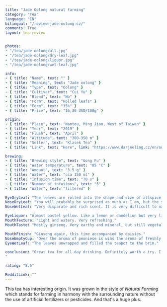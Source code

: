 ```yaml
---
title: "Jade Oolong natural farming"
category: "Tea"
language: "EN"
bilingual: "/review-jade-oolong-cz/"
comments: True
layout: tea-review


photos:
- "/tea/jade-oolong/all.jpg"
- "/tea/jade-oolong/dry-leaf.jpg"
- "/tea/jade-oolong/liquor.jpg"
- "/tea/jade-oolong/wet-leaf.jpg"

info:
- { title: "Name", text: "" }
- { title: "Meaning", text: "Jade oolong" }
- { title: "Type", text: "Oolong" }
- { title: "Cultivar", text: "Cui Yu" }
- { title: "Blend", text: "No" }
- { title: "Form", text: "Rolled leafs" }
- { title: "Form", text: "15%" }
- { title: "Price", text: "16,30 USD/100g" }

origin:
- { title: "Place", text: "Nantou, Ming Jian, West of Taiwan" }
- { title: "Year", text: "2019" }
- { title: "Flush", text: "April" }
- { title: "Altitude", text: "300-350 m" }
- { title: "Seller", text: "Klasek Tea" }
- { title: "Link", text: "Here", link: "https://www.darjeeling.cz/en/oolong/jade-oolong-natural-farming-910" }

brewing:
- { title: "Brewing style", text: "Gong Fu" }
- { title: "Water temperature", text: "85 °C" }
- { title: "Amount", text: "3.5 g" }
- { title: "Water", text: "cca 150 ml" }
- { title: "Infusion time", text: "70 s" }
- { title: "Number of infusions", text: "5" }
- { title: "Water", text: "filtered" }

EyeDryLeaf: "The leaves are rolled into the shape and size of allspice. Most of their surface is dark swamp green with light green spots. Sometimes a piece of light brown petiole sticks out. The vacuum in packaging caused wrinkling. The balls almost look like their were kneaded."
NoseDryLeaf: "You will probably be surprised as much as I am, but the smell of this tea reminded me most of cornflakes and rice cakes accompanied by the smell of peony or coltsfoot. Pleasant sweet scent."
NoseWetLeaf: "Very disparate and rich scent. It is very difficult to name something specific in it. I would compare it most closely to a late summer walk in a meadow where hay dries. There is also the smell of fresh white bread. The tones of the coltsfoot and peony are also stronger."

EyeLiquor: "Almost pastel yellow. Like a lemon or dandelion but very light almost faded."
MouthTexture: "Light and watery. Very refreshing."
MouthTaste: "Mostly ginseng. Very earthy and mineral, but still vegetal taste. Also umami and dill traces. Very full taste."

MouthFinish: "Ginseng again, this time accompanied by daisies."
NoseEmptyCup: "Over the aroma of peoniese is wins the aroma of freshly sliced pumpkin."
EyeWetLeaf: "The leaves unwrapped and filled the teapot to the brim."

conclusion: "Great tea for all-day drinking. Definitely worth a try. I recommend this tea to anyone who appreciates the strong taste without bitterness.
"

rating: "8.5"

RedditLink: ""
---
```


This tea has interesting origin. It was grown in the style of *Natural Farming* which stands for farming in harmony with the surrounding nature without the use of artificial fertilizers or pesticides. And that's a huge plus.
